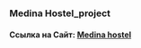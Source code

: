 ### Medina Hostel_project
<h4 align="left">Cсылка на Сайт: <a href="https://tolebijaksybai.github.io/hostel_project/" target="_blank">Medina hostel</a></h4>
